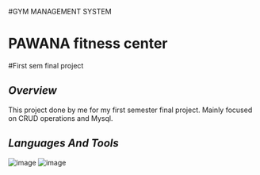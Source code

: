 #GYM MANAGEMENT SYSTEM
# PAWANA fitness center

#First sem final project



## ***Overview***
This project done by me for my first semester final project. Mainly focused on CRUD operations and Mysql.


## ***Languages And Tools***

![image](https://img.shields.io/badge/Java-ED8B00?style=for-the-badge&logo=java&logoColor=white)
![image](https://img.shields.io/badge/MySQL-005C84?style=for-the-badge&logo=mysql&logoColor=white)